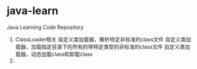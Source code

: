 # java-learn
Java Learning Code Repository 

1. ClassLoader相关
    自定义类加载器，解析特定非标准的class文件
    自定义类加载器，加载指定目录下的所有的带特定类型的非标准的class文件
    自定义类加载器，动态加载class和卸载class
2. 